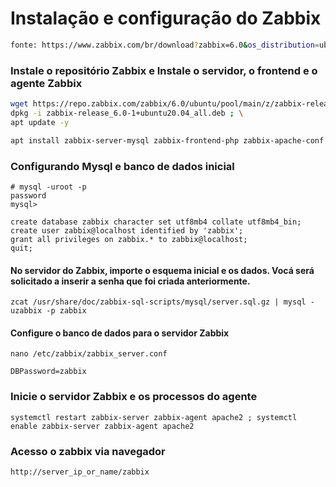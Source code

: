 # Instalação e configuração do Zabbix

~~~sh
fonte: https://www.zabbix.com/br/download?zabbix=6.0&os_distribution=ubuntu&os_version=20.04_focal&db=mysql&ws=apache
~~~
### Instale o repositório Zabbix e Instale o servidor, o frontend e o agente Zabbix
~~~sh
wget https://repo.zabbix.com/zabbix/6.0/ubuntu/pool/main/z/zabbix-release/zabbix-release_6.0-1+ubuntu20.04_all.deb ; \
dpkg -i zabbix-release_6.0-1+ubuntu20.04_all.deb ; \
apt update -y
~~~
~~~sh
apt install zabbix-server-mysql zabbix-frontend-php zabbix-apache-conf zabbix-sql-scripts zabbix-agent -y ; apt install mysql-server
~~~

### Configurando Mysql e banco de dados inicial

~~~
# mysql -uroot -p
password
mysql> 
~~~
~~~
create database zabbix character set utf8mb4 collate utf8mb4_bin;
create user zabbix@localhost identified by 'zabbix';
grant all privileges on zabbix.* to zabbix@localhost;
quit;
~~~

#### No servidor do Zabbix, importe o esquema inicial e os dados. Vocá será solicitado a inserir a senha que foi criada anteriormente.
~~~
zcat /usr/share/doc/zabbix-sql-scripts/mysql/server.sql.gz | mysql -uzabbix -p zabbix
~~~

#### Configure o banco de dados para o servidor Zabbix
~~~
nano /etc/zabbix/zabbix_server.conf
~~~
~~~
DBPassword=zabbix
~~~

### Inicie o servidor Zabbix e os processos do agente
~~~
systemctl restart zabbix-server zabbix-agent apache2 ; systemctl enable zabbix-server zabbix-agent apache2
~~~

### Acesso o zabbix via navegador 
~~~
http://server_ip_or_name/zabbix
~~~
